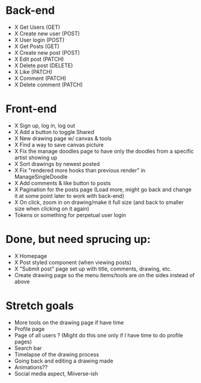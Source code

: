 # Back-end
- X Get Users (GET)
- X Create new user (POST)
- X User login (POST)
- X Get Posts (GET)
- X Create new post (POST)
- X Edit post (PATCH)
- X Delete post (DELETE)
- X Like (PATCH)
- X Comment (PATCH)
- X Delete comment (PATCH)




# Front-end

- X Sign up, log in, log out
- X Add a button to toggle Shared
- X New drawing page w/ canvas & tools
- X Find a way to save canvas picture
- X Fix the manage doodles page to have only the doodles from a specific artist showing up
- X Sort drawings by newest posted
- X Fix "rendered more hooks than previous render" in ManageSingleDoodle
- X Add comments & like button to posts
- X Pagination for the posts page (Load more, might go back and change it at some point later to work with back-end)
- X On click, zoom in on drawing/make it full size (and back to smaller size when clicking on it again)
- Tokens or something for perpetual user login

# Done, but need sprucing up: 
- X Homepage
- X Post styled component (when viewing posts)
- X "Submit post" page set up with title, comments, drawing, etc.
- Create drawing page so the menu items/tools are on the sides instead of above



# Stretch goals

- More tools on the drawing page if have time
- Profile page
- Page of all users ? (Might do this one only if I have time to do profile pages)
- Search bar
- Timelapse of the drawing process
- Going back and editing a drawing made
- Animations??
- Social media aspect, Miiverse-ish